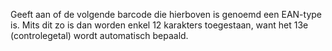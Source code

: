 Geeft aan of de volgende barcode die hierboven is genoemd een EAN-type is. Mits dit zo is dan worden enkel 12 karakters toegestaan, want het 13e (controlegetal) wordt automatisch bepaald.